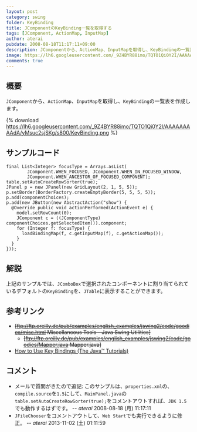 ```yaml
---
layout: post
category: swing
folder: KeyBinding
title: JComponentのKeyBinding一覧を取得する
tags: [JComponent, ActionMap, InputMap]
author: aterai
pubdate: 2008-08-18T11:17:11+09:00
description: JComponentから、ActionMap、InputMapを取得し、KeyBindingの一覧表を作成します。
image: https://lh6.googleusercontent.com/_9Z4BYR88imo/TQTO1Qi0Y2I/AAAAAAAAAdA/yMsuc2sjSKg/s800/KeyBinding.png
comments: true
---
```

## 概要
`JComponent`から、`ActionMap`、`InputMap`を取得し、`KeyBinding`の一覧表を作成します。


{% download https://lh6.googleusercontent.com/_9Z4BYR88imo/TQTO1Qi0Y2I/AAAAAAAAAdA/yMsuc2sjSKg/s800/KeyBinding.png %}

## サンプルコード
<pre class="prettyprint"><code>final List&lt;Integer&gt; focusType = Arrays.asList(
        JComponent.WHEN_FOCUSED, JComponent.WHEN_IN_FOCUSED_WINDOW,
        JComponent.WHEN_ANCESTOR_OF_FOCUSED_COMPONENT);
table.setAutoCreateRowSorter(true);
JPanel p = new JPanel(new GridLayout(2, 1, 5, 5));
p.setBorder(BorderFactory.createEmptyBorder(5, 5, 5, 5));
p.add(componentChoices);
p.add(new JButton(new AbstractAction("show") {
  @Override public void actionPerformed(ActionEvent e) {
    model.setRowCount(0);
    JComponent c = ((JComponentType) componentChoices.getSelectedItem()).component;
    for (Integer f: focusType) {
      loadBindingMap(f, c.getInputMap(f), c.getActionMap());
    }
  }
}));
</code></pre>

## 解説
上記のサンプルでは、`JComboBox`で選択されたコンポーネントに割り当てられているデフォルトの`KeyBinding`を、`JTable`に表示することができます。

## 参考リンク
- ~~[ftp://ftp.oreilly.de/pub/examples/english_examples/jswing2/code/goodies/misc.html Miscellaneous Tools - Java Swing Utilities]~~
    - ~~[ftp://ftp.oreilly.de/pub/examples/english_examples/jswing2/code/goodies/Mapper.java Mapper.java]~~
- [How to Use Key Bindings (The Java™ Tutorials)](https://docs.oracle.com/javase/tutorial/uiswing/misc/keybinding.html)

<!-- dummy comment line for breaking list -->

## コメント
- メールで質問がきたので追記: このサンプルは、`properties.xml`の、`compile.source`を`1.5`にして、`MainPanel.java`の`table.setAutoCreateRowSorter(true);`をコメントアウトすれば、`JDK 1.5`でも動作するはずです。 -- *aterai* 2008-08-18 (月) 11:17:11
- `JFileChooser`をコメントアウトして、`Web Start`でも実行できるように修正。 -- *aterai* 2013-11-02 (土) 01:11:59

<!-- dummy comment line for breaking list -->
